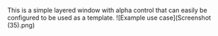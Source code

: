 This is a simple layered window with alpha control that can easily be configured to be used as a template.
![Example use case](Screenshot (35).png)
